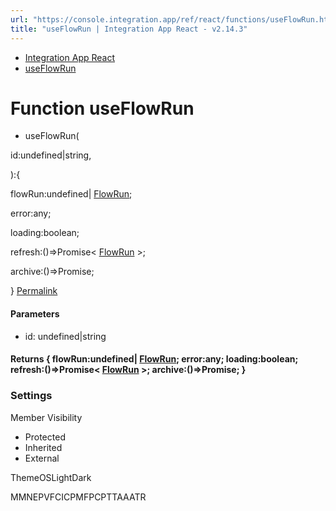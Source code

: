 ```yaml
---
url: "https://console.integration.app/ref/react/functions/useFlowRun.html"
title: "useFlowRun | Integration App React - v2.14.3"
---
```


- [Integration App React](https://console.integration.app/ref/react/index.html)
- [useFlowRun](https://console.integration.app/ref/react/functions/useFlowRun.html)

# Function useFlowRun

- useFlowRun(

id:undefined\|string,

):{

flowRun:undefined\| [FlowRun](https://console.integration.app/ref/react/interfaces/FlowRun.html);

error:any;

loading:boolean;

refresh:()=>Promise< [FlowRun](https://console.integration.app/ref/react/interfaces/FlowRun.html) >;

archive:()=>Promise<void>;

} [Permalink](https://console.integration.app/ref/react/functions/useFlowRun.html#useflowrun)





#### Parameters



- id: undefined\|string

#### Returns {  flowRun:undefined\| [FlowRun](https://console.integration.app/ref/react/interfaces/FlowRun.html);  error:any;  loading:boolean;  refresh:()=>Promise< [FlowRun](https://console.integration.app/ref/react/interfaces/FlowRun.html) >;  archive:()=>Promise<void>;  }

### Settings

Member Visibility

- Protected
- Inherited
- External

ThemeOSLightDark

MMNEPVFCICPMFPCPTTAAATR